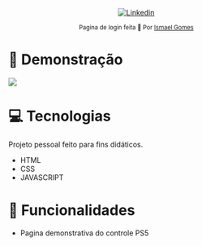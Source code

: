 <p align="center">	
   <a href="https://www.linkedin.com/in/ismael-gomes-da-silva-a5a38b149/">
      <img alt="Linkedin" src="https://img.shields.io/badge/-Linkedin-5965e0?style=flat&logo=Linkedin&logoColor=white" />
   </a>
</p>


<div align="center">
  <sub>Pagina de login feita 💜  Por
    <a href="https://github.com/ismaelgomesdasilva">Ismael Gomes</a>       
  </sub>
</div>



# :eyes: Demonstração
 <img src="/demo.gif">

# :computer: Tecnologias
Projeto pessoal feito para fins didáticos. 

* HTML
* CSS
* JAVASCRIPT   
     

# :rocket: Funcionalidades

* Pagina demonstrativa do controle PS5

